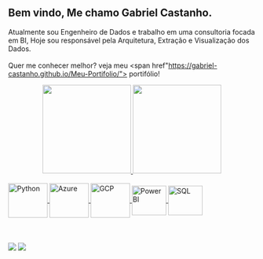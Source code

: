 ## Bem vindo, Me chamo Gabriel Castanho.

Atualmente sou Engenheiro de Dados e trabalho em uma consultoria focada em BI, Hoje sou responsável pela Arquitetura, Extração e Visualização dos Dados.
 <br><br>
Quer me conhecer melhor? veja meu <span href"https://gabriel-castanho.github.io/Meu-Portifolio/"> portifólio! </span>
<div align="center">
  <a href="https://github.com/Gabriel-Castanho">
    <img height="180em" src="https://github-readme-stats.vercel.app/api?username=Gabriel-Castanho&show_icons=true&theme=darcula&include_all_commits=true&count_private=true"/>
   <img height="180em" src="https://github-readme-stats.vercel.app/api/top-langs/?username=Gabriel-Castanho&theme=darcula"/>
</div> 	
  
<div style="display: inline_block"><br>
  <img align="center" alt="Python" height="70" width="80" src="https://cdn.jsdelivr.net/gh/devicons/devicon/icons/python/python-original-wordmark.svg" />
  <img align="center" alt="Azure" height="70" width="80" src="https://cdn.jsdelivr.net/gh/devicons/devicon/icons/azure/azure-original.svg" />
  <img align="center" alt="GCP" height="70" width="80" src="https://cdn.jsdelivr.net/gh/devicons/devicon/icons/googlecloud/googlecloud-original.svg" />
  <img align="center" alt="Power BI" height="60" width="70" src= "https://upload.wikimedia.org/wikipedia/commons/c/cf/New_Power_BI_Logo.svg">
  <img align="center" alt="SQL" height="60" width="70" src= "https://cdn.jsdelivr.net/gh/devicons/devicon/icons/microsoftsqlserver/microsoftsqlserver-plain.svg" />
 <br><br>
 <br><br>
<div> 
  <a href="www.linkedin.com/in/Gabriel-Castanho-dev" target="_blank"><img src="https://img.shields.io/badge/-LinkedIn-%230077B5?style=for-the-badge&logo=linkedin&logoColor=white" target="_blank"></a> 
  <a href="https://gabriel-castanho.github.io/Meu-Portifolio/" target="_blank"><img src="https://img.shields.io/badge/website-000000?style=for-the-badge&logo=About.me&logoColor=white" target="_blank"></a> 



</div>
